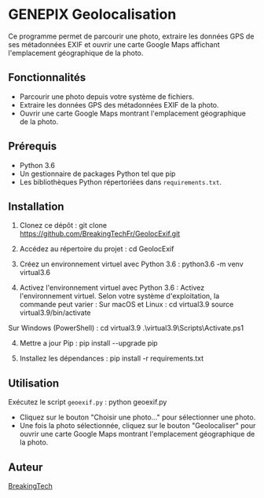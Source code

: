# GENEPIX Geolocalisation

Ce programme permet de parcourir une photo, extraire les données GPS de ses métadonnées EXIF et ouvrir une carte Google Maps affichant l'emplacement géographique de la photo.

## Fonctionnalités

- Parcourir une photo depuis votre système de fichiers.
- Extraire les données GPS des métadonnées EXIF de la photo.
- Ouvrir une carte Google Maps montrant l'emplacement géographique de la photo.

## Prérequis

- Python 3.6
- Un gestionnaire de packages Python tel que pip
- Les bibliothèques Python répertoriées dans `requirements.txt`.

## Installation

1. Clonez ce dépôt :
git clone https://github.com/BreakingTechFr/GeolocExif.git

2. Accédez au répertoire du projet :
cd GeolocExif

3. Créez un environnement virtuel avec Python 3.6 :
python3.6 -m venv virtual3.6

3. Activez l'environnement virtuel avec Python 3.6 :
Activez l'environnement virtuel. Selon votre système d'exploitation, la commande peut varier :
Sur macOS et Linux :
cd virtual3.9
source virtual3.9/bin/activate

Sur Windows (PowerShell) :
cd virtual3.9
.\virtual3.9\Scripts\Activate.ps1

4. Mettre a jour Pip :
pip install --upgrade pip

2. Installez les dépendances :
pip install -r requirements.txt

## Utilisation

Exécutez le script `geoexif.py` :
python geoexif.py

- Cliquez sur le bouton "Choisir une photo..." pour sélectionner une photo.
- Une fois la photo sélectionnée, cliquez sur le bouton "Geolocaliser" pour ouvrir une carte Google Maps montrant l'emplacement géographique de la photo.

## Auteur

[BreakingTech](https://github.com/BreakingTechFr)

